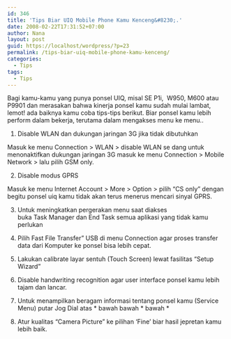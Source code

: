 ```yaml
---
id: 346
title: 'Tips Biar UIQ Mobile Phone Kamu Kenceng&#8230;.'
date: 2008-02-22T17:31:52+07:00
author: Nana
layout: post
guid: https://localhost/wordpress/?p=23
permalink: /tips-biar-uiq-mobile-phone-kamu-kenceng/
categories:
  - Tips
tags:
  - Tips
---
```

Bagi kamu-kamu yang punya ponsel UIQ, misal SE P1i,  W950, M600 atau P9901 dan merasakan bahwa kinerja ponsel kamu sudah mulai lambat,  lemot! ada baiknya kamu coba tips-tips berikut. Biar ponsel kamu lebih perform dalam bekerja, terutama dalam mengakses menu ke menu..

1. Disable WLAN dan dukungan jaringan 3G jika tidak dibutuhkan

Masuk ke menu Connection > WLAN > disable WLAN se dang untuk menonaktifkan dukungan jaringan 3G masuk ke menu Connection > Mobile Network > lalu pilih GSM only.

2. Disable modus GPRS

Masuk ke menu Internet Account > More > Option > pilih “CS only” dengan begitu ponsel uiq kamu tidak akan terus menerus mencari sinyal GPRS.

3. Untuk meningkatkan pergerakan menu saat diakses  
buka Task Manager dan End Task semua aplikasi yang tidak kamu perlukan

4. Pilih Fast File Transfer” USB di menu Connection agar proses transfer data dari Komputer ke ponsel bisa lebih cepat.

5. Lakukan calibrate layar sentuh (Touch Screen) lewat fasilitas “Setup Wizard”

6. Disable handwriting recognition agar user interface ponsel kamu lebih tajam dan lancar.

7. Untuk menampilkan beragam informasi tentang ponsel kamu (Service Menu) putar Jog Dial atas \* bawah bawah \* bawah *

8. Atur kualitas “Camera Picture” ke pilihan ‘Fine’ biar hasil jepretan kamu lebih baik.